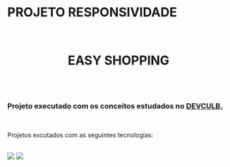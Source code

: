 <h1> PROJETO RESPONSIVIDADE</h1>
<br>
<h1 align="center"> EASY SHOPPING</h1>
<br>
<br>
<h3>Projeto executado com os conceitos estudados no <a href="https://rodolfomori.com.br/devclub-n1/">DEVCULB.</a></h3>
<br>
<p>Projetos excutados com as seguintes tecnologias:</p>
<br>
<img src="https://img.shields.io/badge/HTML5-E34F26?style=for-the-badge&logo=html5&logoColor=white">
<img src="https://img.shields.io/badge/CSS3-1572B6?style=for-the-badge&logo=css3&logoColor=white">
